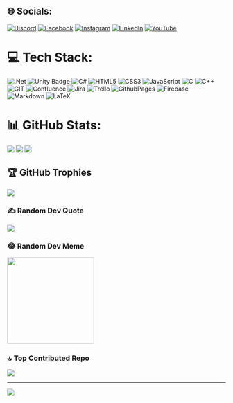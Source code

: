 
## 🌐 Socials:
[![Discord](https://img.shields.io/badge/Discord-%237289DA.svg?logo=discord&logoColor=white)](https://discord.gg/truongngocchau) [![Facebook](https://img.shields.io/badge/Facebook-%231877F2.svg?logo=Facebook&logoColor=white)](https://facebook.com/truongbill003) [![Instagram](https://img.shields.io/badge/Instagram-%23E4405F.svg?logo=Instagram&logoColor=white)](https://instagram.com/bill.workaholic) [![LinkedIn](https://img.shields.io/badge/LinkedIn-%230077B5.svg?logo=linkedin&logoColor=white)](https://linkedin.com/in/billtruong003) [![YouTube](https://img.shields.io/badge/YouTube-%23FF0000.svg?logo=YouTube&logoColor=white)](https://youtube.com/@@BillTheDev) 

# 💻 Tech Stack:
![.Net](https://img.shields.io/badge/.NET-5C2D91?style=for-the-badge&logo=.net&logoColor=white) 
![Unity Badge](https://img.shields.io/badge/Unity-100000?style=for-the-badge&logo=unity&logoColor=white)
![C#](https://img.shields.io/badge/c%23-%23239120.svg?style=for-the-badge&logo=c-sharp&logoColor=white) 
![HTML5](https://img.shields.io/badge/html5-%23E34F26.svg?style=for-the-badge&logo=html5&logoColor=white) 
![CSS3](https://img.shields.io/badge/css3-%231572B6.svg?style=for-the-badge&logo=css3&logoColor=white) 
![JavaScript](https://img.shields.io/badge/javascript-%23323330.svg?style=for-the-badge&logo=javascript&logoColor=%23F7DF1E) 
![C](https://img.shields.io/badge/c-%2300599C.svg?style=for-the-badge&logo=c&logoColor=white) 
![C++](https://img.shields.io/badge/c++-%2300599C.svg?style=for-the-badge&logo=c%2B%2B&logoColor=white) 
![GIT](https://img.shields.io/badge/Git-fc6d26?style=for-the-badge&logo=git&logoColor=white) 
![Confluence](https://img.shields.io/badge/confluence-%23172BF4.svg?style=for-the-badge&logo=confluence&logoColor=white) 
![Jira](https://img.shields.io/badge/jira-%230A0FFF.svg?style=for-the-badge&logo=jira&logoColor=white) 
![Trello](https://img.shields.io/badge/Trello-%23026AA7.svg?style=for-the-badge&logo=Trello&logoColor=white) 
![GithubPages](https://img.shields.io/badge/github%20pages-121013?style=for-the-badge&logo=github&logoColor=white) 
![Firebase](https://img.shields.io/badge/firebase-%23039BE5.svg?style=for-the-badge&logo=firebase) 
![Markdown](https://img.shields.io/badge/markdown-%23000000.svg?style=for-the-badge&logo=markdown&logoColor=white) 
![LaTeX](https://img.shields.io/badge/latex-%23008080.svg?style=for-the-badge&logo=latex&logoColor=white) 


# 📊 GitHub Stats:
![](https://github-readme-stats.vercel.app/api?username=billtruong003&theme=tokyonight&hide_border=false&include_all_commits=true&count_private=true)
![](https://github-readme-streak-stats.herokuapp.com/?user=billtruong003&theme=tokyonight&hide_border=false)
![](https://github-readme-stats.vercel.app/api/top-langs/?username=billtruong003&theme=tokyonight&hide_border=false&include_all_commits=true&count_private=true&layout=compact)

## 🏆 GitHub Trophies
![](https://github-profile-trophy.vercel.app/?username=billtruong003&theme=apprentice&no-frame=false&no-bg=true&margin-w=4)

### ✍️ Random Dev Quote
![](https://quotes-github-readme.vercel.app/api?type=vetical&theme=tokyonight)
### 😂 Random Dev Meme
<img src='https://randommeme-five.vercel.app/' style="height: 200px;"/>

### 🔝 Top Contributed Repo
![](https://github-contributor-stats.vercel.app/api?username=billtruong003&limit=5&theme=dark&combine_all_yearly_contributions=true)



---
[![](https://visitcount.itsvg.in/api?id=billtruong003&icon=7&color=1)](https://visitcount.itsvg.in)

